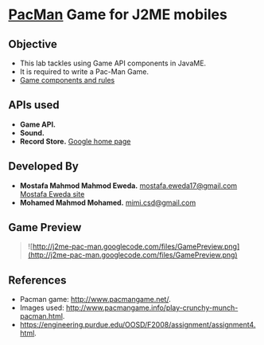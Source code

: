 # [PacMan](http://www.pacmangame.net/) Game for J2ME mobiles #
## Objective ##
  * This lab tackles using Game API components in JavaME.
  * It is required to write a Pac-Man Game.
  * [Game components and rules](http://code.google.com/p/j2me-pac-man/wiki/GameComponentsAndRules)

## APIs used ##
  * **Game API.**
  * **Sound.**
  * **Record Store.**
[Google home page](http://www.google.com)

## Developed By ##
  * **Mostafa Mahmod Mahmod Eweda.** mostafa.eweda17@gmail.com [Mostafa Eweda site](http://sites.google.com/site/mostafaeweda90/)
  * **Mohamed Mahmod Mohamed.** mimi.csd@gmail.com

## Game Preview ##

> ![http://j2me-pac-man.googlecode.com/files/GamePreview.png](http://j2me-pac-man.googlecode.com/files/GamePreview.png)

## References ##
  * Pacman game: http://www.pacmangame.net/.
  * Images used: http://www.pacmangame.info/play-crunchy-munch-pacman.html.
  * https://engineering.purdue.edu/OOSD/F2008/assignment/assignment4.html.